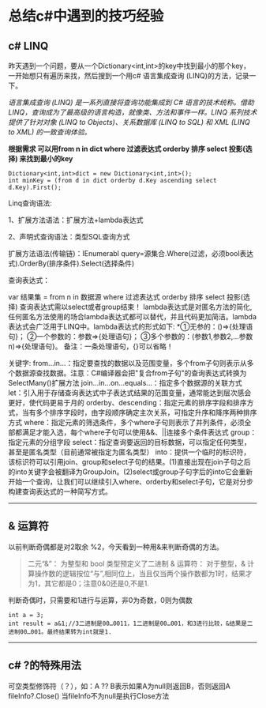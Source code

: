 # 总结c#中遇到的技巧经验 

## c# LINQ
昨天遇到一个问题，要从一个Dictionary<int,int>的key中找到最小的那个key，一开始想只有遍历来找，然后搜到一个用c#
语言集成查询 (LINQ)的方法，记录一下。

*语言集成查询 (LINQ) 是一系列直接将查询功能集成到 C# 语言的技术统称。借助 LINQ，查询成为了最高级的语言构造，就像类、方法和事件一样。LINQ 系列技术提供了针对对象 (LINQ to Objects)、关系数据库 (LINQ to SQL) 和 XML (LINQ to XML) 的一致查询体验。*

**根据需求 可以用from n in dict where 过滤表达式 orderby 排序 select 投影(选择) 来找到最小的key**
```
Dictionary<int,int>dict = new Dictionary<int,int>();
int minKey = (from d in dict orderby d.Key ascending select d.Key).First();
```


Linq查询语法:

1、扩展方法语法：扩展方法+lambda表达式

2、声明式查询语法：类型SQL查询方式

扩展方法语法(传输链)：IEnumerabl<T> query=源集合.Where(过滤，必须bool表达式).OrderBy(排序条件).Select(选择条件)

查询表达式：

var 结果集 = from n in 数据源  where 过滤表达式 orderby 排序 select 投影(选择)
查询表达式需以select或者group结束！
lambda表达式是对匿名方法的简化,任何匿名方法使用的场合lambda表达式都可以替代，并且代码更加简洁。lambda表达式会广泛用于LINQ中。lambda表达式的形式如下: 
*①无参的：()=>{处理语句}； 
②一个参数的：参数=>{处理语句}； 
③多个参数的：(参数1,参数2,…参数n)=>{处理语句}。 
备注：一条处理语句，{}可以省略！ 

关键字:
from...in...：指定要查找的数据以及范围变量，多个from子句则表示从多个数据源查找数据。注意：C#编译器会把"复合from子句"的查询表达式转换为SelectMany()扩展方法
join...in...on...equals...：指定多个数据源的关联方式
let：引入用于存储查询表达式中子表达式结果的范围变量，通常能达到层次感会更好，使代码更易于月的
orderby、descending：指定元素的排序字段和排序方式，当有多个排序字段时，由字段顺序确定主次关系，可指定升序和降序两种排序方式
where：指定元素的筛选条件，多个where子句则表示了并列条件，必须全部都满足才能入选，每个where子句可以使用&&、||连接多个条件表达式
group：指定元素的分组字段
select：指定查询要返回的目标数据，可以指定任何类型，甚至是匿名类型（目前通常被指定为匿名类型）
into：提供一个临时的标识符，该标识符可以引用join、group和select子句的结果。(1)直接出现在join子句之后的into关键字会被翻译为GroupJoin。(2)select或group子句字后的into它会重新开始一个查询，让我们可以继续引入where、orderby和select子句，它是对分步构建查询表达式的一种简写方式。

***

## & 运算符

以前判断奇偶都是对2取余 %2，今天看到一种用&来判断奇偶的方法。

>二元“&”：
为整型和 bool 类型预定义了二进制 & 运算符：
对于整型，& 计算操作数的逻辑按位“与”,相同位上，当且仅当两个操作数都为1时，结果才为1，其它都是0；注意0&0还是0,不是1.

判断奇偶时，只需要和1进行与运算，非0为奇数，0则为偶数

```
int a = 3;
int result = a&1;//3二进制是00…0011，1二进制是00…001，和3进行比较，&结果是二进制00…001。最终结果转为int就是1.
```
***
  
  ## c# ?的特殊用法
  可空类型修饰符（？），如：A ?? B表示如果A为null则返回B，否则返回A
  fileInfo?.Close() 当fileInfo不为null是执行Close方法
